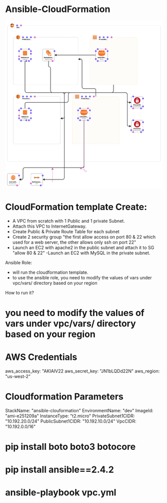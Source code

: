 #  Ansible-CloudFormation

![alt text](img/Ansible-CloudFormation.png "Add Architecture")

# CloudFormation template Create:
- A VPC from scratch with 1 Public and 1 private Subnet.
- Attach this VPC to InternetGateway.
- Create Public & Private Route Table for each subnet
- Create 2 security group "the first allow access on port 80 & 22 which used for a web server, the other allows only ssh on port 22"
- Launch an EC2 with apache2 in the public subnet and attach it to SG "allow 80 & 22"
-Launch an EC2 with MySQL in the private subnet.

Ansible Role:
- will run the cloudformation template.
- to use the ansible role, you need to modify the values of vars under vpc/vars/ directory based on your region

How to run it?
# you need to modify the values of vars under vpc/vars/ directory based on your region
 # AWS Credentials
aws_access_key: "AKIAIV22
aws_secret_key: "JN1bLQDd22N"
aws_region:     "us-west-2"

 # Cloudformation Parameters
StackName: "ansible-clouformation"
EnvironmentName: "dev"
ImageId: "ami-e251209a"
InstanceType: "t2.micro"
PrivateSubnet1CIDR: "10.192.20.0/24"
PublicSubnet1CIDR: "10.192.10.0/24"
VpcCIDR: "10.192.0.0/16"

# pip install boto boto3 botocore
# pip install ansible==2.4.2
# ansible-playbook vpc.yml 

